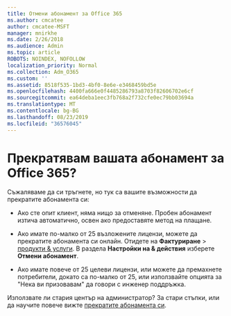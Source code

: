 ```yaml
---
title: Отмени абонамент за Office 365
ms.author: cmcatee
author: cmcatee-MSFT
manager: mnirkhe
ms.date: 2/26/2018
ms.audience: Admin
ms.topic: article
ROBOTS: NOINDEX, NOFOLLOW
localization_priority: Normal
ms.collection: Adm_O365
ms.custom: ''
ms.assetid: 8518f535-1bd3-4bf0-8e6e-e3468459bd5e
ms.openlocfilehash: 4400fa666e0f4485286793a8703f82606702e6cf
ms.sourcegitcommit: ea64deba1eec3fb768a2f732cfe0ec79bb03694a
ms.translationtype: MT
ms.contentlocale: bg-BG
ms.lasthandoff: 08/23/2019
ms.locfileid: "36576045"
---
```

# <a name="cancelling-your-office-365-subscription"></a>Прекратявам вашата абонамент за Office 365?

Съжаляваме да си тръгнете, но тук са вашите възможности да прекратите абонамента си:
  
- Ако сте опит клиент, няма нищо за отменяне. Пробен абонамент изтича автоматично, освен ако предоставяте метод на плащане.

- Ако имате по-малко от 25 възложените лицензи, можете да прекратите абонамента си онлайн. Отидете на **Фактуриране** \> [продукти & услуги](https://go.microsoft.com/fwlink/p/?linkid=842054). В раздела **Настройки на & действия** изберете **Отмени абонамент**.

- Ако имате повече от 25 целеви лицензи, или можете да премахнете потребители, докато са по-малко от 25, или използвайте опцията за "Нека ви призовавам" да говори с инженер поддръжка.

Използвате ли стария център на администратор? За стари стъпки, или да научите повече вижте [прекратите абонамента си](https://docs.microsoft.com/office365/admin/subscriptions-and-billing/cancel-your-subscription).
